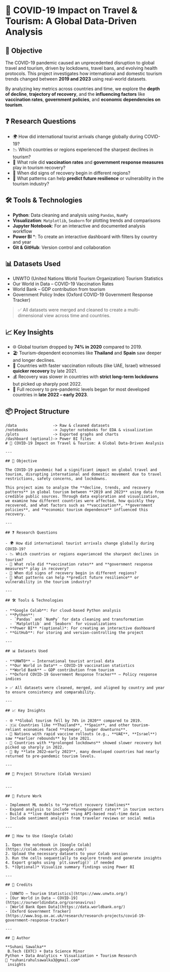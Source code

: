 
# 🦠 COVID-19 Impact on Travel & Tourism: A Global Data-Driven Analysis

## 📌 Objective

The COVID-19 pandemic caused an unprecedented disruption to global travel and tourism, driven by lockdowns, travel bans, and evolving health protocols. This project investigates how international and domestic tourism trends changed between **2019 and 2023** using real-world datasets.

By analyzing key metrics across countries and time, we explore the **depth of decline**, **trajectory of recovery**, and the **influencing factors** like **vaccination rates**, **government policies**, and **economic dependencies on tourism**.

## ❓ Research Questions

- 🌍 How did international tourist arrivals change globally during COVID-19?
- 📉 Which countries or regions experienced the sharpest declines in tourism?
- 💉 What role did **vaccination rates** and **government response measures** play in tourism recovery?
- 📆 When did signs of recovery begin in different regions?
- 🔮 What patterns can help **predict future resilience** or vulnerability in the tourism industry?

## 🛠️ Tools & Technologies

- **Python**: Data cleaning and analysis using `Pandas`, `NumPy`
- **Visualization**: `Matplotlib`, `Seaborn` for plotting trends and comparisons
- **Jupyter Notebook**: For an interactive and documented analysis workflow
- **Power BI** *: To create an interactive dashboard with filters by country and year
- **Git & GitHub**: Version control and collaboration

## 📊 Datasets Used

- UNWTO (United Nations World Tourism Organization) Tourism Statistics  
- Our World in Data – COVID-19 Vaccination Rates  
- World Bank – GDP contribution from tourism  
- Government Policy Index (Oxford COVID-19 Government Response Tracker)

> ✅ All datasets were merged and cleaned to create a multi-dimensional view across time and countries.

## 📈 Key Insights

- 🌐 Global tourism dropped by **74% in 2020** compared to 2019.
- 🏖️ Tourism-dependent economies like **Thailand** and **Spain** saw deeper and longer declines.
- 💉 Countries with faster vaccination rollouts (like UAE, Israel) witnessed **quicker recovery** by late 2021.
- 💰 Recovery was slower in countries with **strict long-term lockdowns** but picked up sharply post 2022.
- 📅 Full recovery to pre-pandemic levels began for most developed countries in **late 2022 – early 2023**.

## 📦 Project Structure

```
/data                -> Raw & cleaned datasets
/notebooks           -> Jupyter notebooks for EDA & visualization
/plots               -> Exported graphs and charts
/dashboard (optional)-> Power BI files
# 🦠 COVID-19 Impact on Travel & Tourism: A Global Data-Driven Analysis

---

## 📌 Objective

The COVID-19 pandemic had a significant impact on global travel and tourism, disrupting international and domestic movement due to travel restrictions, safety concerns, and lockdowns.

This project aims to analyze the **decline, trends, and recovery patterns** in global tourism between **2019 and 2023** using data from credible public sources. Through data exploration and visualization, we examine how different countries were affected, how quickly they recovered, and what factors such as **vaccination**, **government policies**, and **economic tourism dependence** influenced this recovery.

---

## ❓ Research Questions

- 🌍 How did international tourist arrivals change globally during COVID-19?
- 📉 Which countries or regions experienced the sharpest declines in tourism?
- 💉 What role did **vaccination rates** and **government response measures** play in recovery?
- 📆 When did signs of recovery begin in different regions?
- 🔮 What patterns can help **predict future resilience** or vulnerability in the tourism industry?

---

## 🛠️ Tools & Technologies

- **Google Colab**: For cloud-based Python analysis  
- **Python**:  
  - `Pandas` and `NumPy` for data cleaning and transformation  
  - `Matplotlib` and `Seaborn` for visualizations  
- **Power BI** *(optional)*: For creating an interactive dashboard  
- **GitHub**: For storing and version-controlling the project

---

## 📊 Datasets Used

- **UNWTO** – International tourist arrival data  
- **Our World in Data** – COVID-19 vaccination statistics  
- **World Bank** – GDP contribution from tourism  
- **Oxford COVID-19 Government Response Tracker** – Policy response indices  

> ✅ All datasets were cleaned, merged, and aligned by country and year to ensure consistency and comparability.

---

## 📈 Key Insights

- 🌐 **Global tourism fell by 74% in 2020** compared to 2019.
- 🇹🇭 Countries like **Thailand**, **Spain**, and other tourism-reliant economies faced **steeper, longer downturns**.
- 💉 Nations with rapid vaccine rollouts (e.g., **UAE**, **Israel**) saw **earlier rebounds** by late 2021.
- 🧾 Countries with **prolonged lockdowns** showed slower recovery but picked up sharply in 2022.
- 🔁 By **late 2022–early 2023**, many developed countries had nearly returned to pre-pandemic tourism levels.

---

## 📁 Project Structure (Colab Version)


---

## 🚀 Future Work

- Implement ML models to **predict recovery timelines**  
- Expand analysis to include **unemployment rates** in tourism sectors  
- Build a **live dashboard** using API-based real-time data  
- Include sentiment analysis from traveler reviews or social media  

---

## 📁 How to Use (Google Colab)

1. Open the notebook in [Google Colab](https://colab.research.google.com/)  
2. Upload the necessary datasets to your Colab session  
3. Run the cells sequentially to explore trends and generate insights  
4. Export graphs using `plt.savefig()` if needed  
5. *(Optional)* Visualize summary findings using Power BI

---

## 📣 Credits

- [UNWTO – Tourism Statistics](https://www.unwto.org/)
- [Our World in Data – COVID-19](https://ourworldindata.org/coronavirus)
- [World Bank Open Data](https://data.worldbank.org/)
- [Oxford Government Tracker](https://www.bsg.ox.ac.uk/research/research-projects/covid-19-government-response-tracker)

---

## 🧠 Author

**Suhani Sawalka**  
 B.Tech (EXTC) + Data Science Minor  
Python • Data Analytics • Visualization • Tourism Research  
📧 *suhanirahulsawalka3@gmail.com*  
 insights
